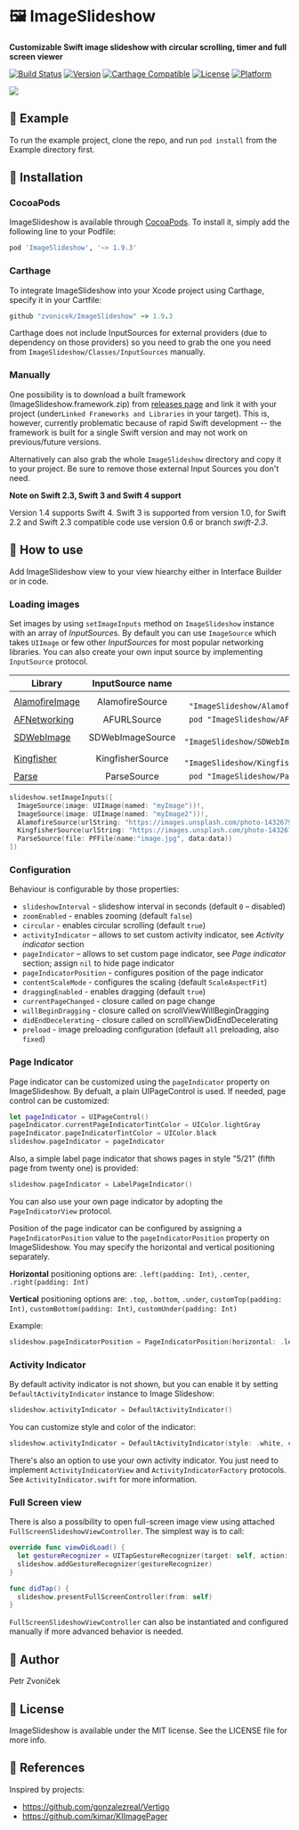 # 🖼 ImageSlideshow

**Customizable Swift image slideshow with circular scrolling, timer and full screen viewer**

[![Build Status](https://www.bitrise.io/app/9aaf3e552f3a575c.svg?token=AjiVckTN9ItQtJs873mYMw&branch=master)](https://www.bitrise.io/app/9aaf3e552f3a575c)
[![Version](https://img.shields.io/cocoapods/v/ImageSlideshow.svg?style=flat)](http://cocoapods.org/pods/ImageSlideshow)
[![Carthage Compatible](https://img.shields.io/badge/Carthage-compatible-4BC51D.svg?style=flat)](https://github.com/Carthage/Carthage)
[![License](https://img.shields.io/cocoapods/l/ImageSlideshow.svg?style=flat)](http://cocoapods.org/pods/ImageSlideshow)
[![Platform](https://img.shields.io/cocoapods/p/ImageSlideshow.svg?style=flat)](http://cocoapods.org/pods/ImageSlideshow)



![](https://dzwonsemrish7.cloudfront.net/items/2R06283n040V3P3p0i42/ezgif.com-optimize.gif)

## 📱 Example

To run the example project, clone the repo, and run `pod install` from the Example directory first.

## 🔧 Installation

### CocoaPods
ImageSlideshow is available through [CocoaPods](http://cocoapods.org). To install
it, simply add the following line to your Podfile:

```ruby
pod 'ImageSlideshow', '~> 1.9.3'
```

### Carthage
To integrate ImageSlideshow into your Xcode project using Carthage, specify it in your Cartfile:

```ruby
github "zvonicek/ImageSlideshow" ~> 1.9.3
```

Carthage does not include InputSources for external providers (due to dependency on those providers) so you need to grab the one you need from `ImageSlideshow/Classes/InputSources` manually.

### Manually
One possibility is to download a built framework (ImageSlideshow.framework.zip) from [releases page](https://github.com/zvonicek/ImageSlideshow/releases/) and link it with your project (under`Linked Frameworks and Libraries` in your target). This is, however, currently problematic because of rapid Swift development -- the framework is built for a single Swift version and may not work on previous/future versions.

Alternatively can also grab the whole `ImageSlideshow` directory and copy it to your project. Be sure to remove those external Input Sources you don't need.

**Note on Swift 2.3, Swift 3 and Swift 4 support**

Version 1.4 supports Swift 4. Swift 3 is supported from version 1.0, for Swift 2.2 and Swift 2.3 compatible code use version 0.6 or branch *swift-2.3*.


## 🔨 How to use

Add ImageSlideshow view to your view hiearchy either in Interface Builder or in code.

### Loading images

Set images by using ```setImageInputs``` method on ```ImageSlideshow``` instance with an array of *InputSource*s. By default you can use ```ImageSource``` which takes ```UIImage``` or few other *InputSource*s for most popular networking libraries. You can also create your own input source by implementing ```InputSource``` protocol.

| Library                                                       | InputSource name | Pod                               |
| ------------------------------------------------------------- |:----------------:| ---------------------------------:|
| [AlamofireImage](https://github.com/Alamofire/AlamofireImage) | AlamofireSource  | `pod "ImageSlideshow/Alamofire"`  |
| [AFNetworking](https://github.com/AFNetworking/AFNetworking)  | AFURLSource      | `pod "ImageSlideshow/AFURL"`      |
| [SDWebImage](https://github.com/rs/SDWebImage)                | SDWebImageSource | `pod "ImageSlideshow/SDWebImage"` |
| [Kingfisher](https://github.com/onevcat/Kingfisher)           | KingfisherSource | `pod "ImageSlideshow/Kingfisher"` |
| [Parse](https://github.com/ParsePlatform/Parse-SDK-iOS-OSX)   | ParseSource      | `pod "ImageSlideshow/Parse"`      |


```swift
slideshow.setImageInputs([
  ImageSource(image: UIImage(named: "myImage"))!,
  ImageSource(image: UIImage(named: "myImage2"))!,
  AlamofireSource(urlString: "https://images.unsplash.com/photo-1432679963831-2dab49187847?w=1080"),
  KingfisherSource(urlString: "https://images.unsplash.com/photo-1432679963831-2dab49187847?w=1080"),
  ParseSource(file: PFFile(name:"image.jpg", data:data))
])
```

### Configuration

Behaviour is configurable by those properties:

- ```slideshowInterval``` - slideshow interval in seconds (default `0` – disabled)
- ```zoomEnabled``` - enables zooming (default `false`)
- ```circular``` - enables circular scrolling (default `true`)
- ```activityIndicator``` – allows to set custom activity indicator, see *Activity indicator* section
- ```pageIndicator``` – allows to set custom page indicator, see *Page indicator* section; assign `nil` to hide page indicator
- ```pageIndicatorPosition``` - configures position of the page indicator
- ```contentScaleMode``` - configures the scaling (default `ScaleAspectFit`)
- ```draggingEnabled``` - enables dragging (default `true`)
- ```currentPageChanged``` - closure called on page change
- ```willBeginDragging``` - closure called on scrollViewWillBeginDragging
- ```didEndDecelerating``` - closure called on scrollViewDidEndDecelerating
- ```preload``` - image preloading configuration (default `all` preloading, also `fixed`)

### Page Indicator

Page indicator can be customized using the `pageIndicator` property on ImageSlideshow. By defualt, a plain UIPageControl is used. If needed, page control can be customized:

```swift
let pageIndicator = UIPageControl()
pageIndicator.currentPageIndicatorTintColor = UIColor.lightGray
pageIndicator.pageIndicatorTintColor = UIColor.black
slideshow.pageIndicator = pageIndicator
```

Also, a simple label page indicator that shows pages in style "5/21" (fifth page from twenty one) is provided:

```swift
slideshow.pageIndicator = LabelPageIndicator()
```

You can also use your own page indicator by adopting the `PageIndicatorView` protocol.

Position of the page indicator can be configured by assigning a `PageIndicatorPosition` value to the `pageIndicatorPosition` property on ImageSlideshow. You may specify the horizontal and vertical positioning separately.

**Horizontal** positioning options are: `.left(padding: Int)`, `.center`, `.right(padding: Int)`

**Vertical** positioning options are: `.top`, `.bottom`, `.under`, `customTop(padding: Int)`, `customBottom(padding: Int)`, `customUnder(padding: Int)`

Example:
```swift
slideshow.pageIndicatorPosition = PageIndicatorPosition(horizontal: .left(padding: 20), vertical: .bottom)
```


### Activity Indicator

By default activity indicator is not shown, but you can enable it by setting `DefaultActivityIndicator` instance to Image Slideshow:

```swift
slideshow.activityIndicator = DefaultActivityIndicator()
```

You can customize style and color of the indicator:

```swift
slideshow.activityIndicator = DefaultActivityIndicator(style: .white, color: nil)
```

There's also an option to use your own activity indicator. You just need to implement `ActivityIndicatorView` and `ActivityIndicatorFactory` protocols. See `ActivityIndicator.swift` for more information.

### Full Screen view

There is also a possibility to open full-screen image view using attached `FullScreenSlideshowViewController`. The simplest way is to call:

```swift
override func viewDidLoad() {
  let gestureRecognizer = UITapGestureRecognizer(target: self, action: #selector(ViewController.didTap))
  slideshow.addGestureRecognizer(gestureRecognizer)
}

func didTap() {
  slideshow.presentFullScreenController(from: self)
}
```

`FullScreenSlideshowViewController` can also be instantiated and configured manually if more advanced behavior is needed.

## 👤 Author

Petr Zvoníček

## 📄 License

ImageSlideshow is available under the MIT license. See the LICENSE file for more info.

## 👀 References

Inspired by projects:
- https://github.com/gonzalezreal/Vertigo
- https://github.com/kimar/KIImagePager
